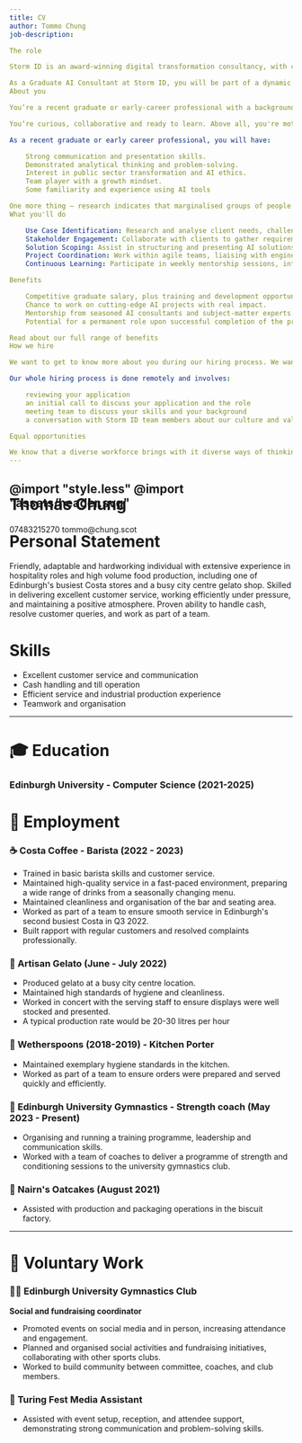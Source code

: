```yaml
---
title: CV
author: Tommo Chung
job-description: 

The role

Storm ID is an award-winning digital transformation consultancy, with clients spanning the public sector, healthcare and private sectors.

As a Graduate AI Consultant at Storm ID, you will be part of a dynamic consultancy team, helping public sector clients identify AI opportunities and define impactful use cases. You’ll learn to apply Storm ID’s proven frameworks for solution discovery, bridging the gap between technical expertise and stakeholder needs.
About you

You’re a recent graduate or early-career professional with a background in Business, Technology, Economics, or related fields.

You’re curious, collaborative and ready to learn. Above all, you're motivated by the opportunity to work on meaningful projects that make a difference.

As a recent graduate or early career professional, you will have:

    Strong communication and presentation skills.
    Demonstrated analytical thinking and problem-solving.
    Interest in public sector transformation and AI ethics.
    Team player with a growth mindset.
    Some familiarity and experience using AI tools

One more thing – research indicates that marginalised groups of people may not apply for jobs unless they meet 100% of the qualifications. We also know that individuals come from many backgrounds. We value people who bring unique perspectives and new knowledge to our team. If you believe you're qualified, but don't "check all the boxes", please submit an application.
What you'll do

    Use Case Identification: Research and analyse client needs, challenges, and identify opportunities for better efficiency through AI intervention.
    Stakeholder Engagement: Collaborate with clients to gather requirements and document project scopes.
    Solution Scoping: Assist in structuring and presenting AI solutions using Storm ID’s consultancy framework.
    Project Coordination: Work within agile teams, liaising with engineers, designers, and client representatives.
    Continuous Learning: Participate in weekly mentorship sessions, internal knowledge-sharing, and training modules.

Benefits

    Competitive graduate salary, plus training and development opportunities.
    Chance to work on cutting-edge AI projects with real impact.
    Mentorship from seasoned AI consultants and subject-matter experts.
    Potential for a permanent role upon successful completion of the programme.

Read about our full range of benefits
How we hire

We want to get to know more about you during our hiring process. We want to understand your motivations and what drives you.

Our whole hiring process is done remotely and involves:

    reviewing your application
    an initial call to discuss your application and the role
    meeting team to discuss your skills and your background
    a conversation with Storm ID team members about our culture and values

Equal opportunities

We know that a diverse workforce brings with it diverse ways of thinking, fresh perspectives, and new approaches to solving problems. And that benefits our clients as well as our employees. Storm ID is proud to be an equal opportunities employer and we welcome applications from everyone.
---
```


<link rel="stylesheet" href="style.less">
<link rel="preconnect" href="https://fonts.googleapis.com">
<link rel="preconnect" href="https://fonts.gstatic.com" crossorigin>
<link href="https://fonts.googleapis.com/css2?family=Cal+Sans&family=Lato:ital,wght@0,100;0,300;0,400;0,700;0,900;1,100;1,300;1,400;1,700;1,900&display=swap" rel="stylesheet">


<div class="header" style="position: absolute; z-index: -1;">
<h1>Thomas Chung</h1>
<p>
07483215270
tommo@chung.scot
</p>
</div>


@import "style.less"
@import "assets/header.svg"
---

# Personal Statement

Friendly, adaptable and hardworking individual with extensive experience in hospitality roles and high volume food production, including one of Edinburgh's busiest Costa stores and a busy city centre gelato shop. Skilled in delivering excellent customer service, working efficiently under pressure, and maintaining a positive atmosphere. Proven ability to handle cash, resolve customer queries, and work as part of a team.


# Skills

- Excellent customer service and communication
- Cash handling and till operation
- Efficient service and industrial production experience
- Teamwork and organisation

---

# 🎓 Education
### Edinburgh University - Computer Science (2021-2025)

# 💼 Employment

### ☕ Costa Coffee - Barista (2022 - 2023)
- Trained in basic barista skills and customer service.
- Maintained high-quality service in a fast-paced environment, preparing a wide range of drinks from a seasonally changing menu.
- Maintained cleanliness and organisation of the bar and seating area.
- Worked as part of a team to ensure smooth service in Edinburgh's second busiest Costa in Q3 2022.
- Built rapport with regular customers and resolved complaints professionally.

### 🍦 Artisan Gelato (June - July 2022)
- Produced gelato at a busy city centre location.
- Maintained high standards of hygiene and cleanliness.
- Worked in concert with the serving staff to ensure displays were well stocked and presented.
- A typical production rate would be 20-30 litres per hour

### 🍴 Wetherspoons (2018-2019) - Kitchen Porter
- Maintained exemplary hygiene standards in the kitchen.
- Worked as part of a team to ensure orders were prepared and served quickly and efficiently.

### 💪 Edinburgh University Gymnastics - Strength coach (May 2023 - Present)
- Organising and running a training programme, leadership and communication skills.
- Worked with a team of coaches to deliver a programme of strength and conditioning sessions to the university gymnastics club.

### 🍪 Nairn's Oatcakes (August 2021)
- Assisted with production and packaging operations in the biscuit factory.

---

# 🤝 Voluntary Work

### 🤸‍♂️ Edinburgh University Gymnastics Club

**Social and fundraising coordinator**
- Promoted events on social media and in person, increasing attendance and engagement.
- Planned and organised social activities and fundraising initiatives, collaborating with other sports clubs.
- Worked to build community between committee, coaches, and club members.

### 📰 Turing Fest Media Assistant
- Assisted with event setup, reception, and attendee support, demonstrating strong communication and problem-solving skills.

<!-- ### UK Shuffle Community 
- Organised and participated in performances, workshops, and events, working with diverse groups of people. -->

<!-- ---

# Education

### Edinburgh University - Informatics (MInf) (2019-2025)
- Developed strong analytical, teamwork, and communication skills through group projects and presentations. -->
